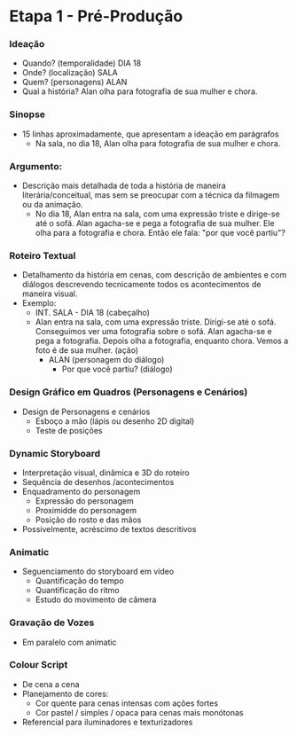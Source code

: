 # Etapa 1 - Pré-Produção

### Ideação
- Quando? (temporalidade) DIA 18
- Onde? (localização) SALA
- Quem? (personagens) ALAN
- Qual a história? Alan olha para fotografia de sua mulher e chora.
### Sinopse
- 15 linhas aproximadamente, que apresentam a ideação em parágrafos
    - Na sala, no dia 18, Alan olha para fotografia de sua mulher e chora.
### Argumento: 
- Descrição mais detalhada de toda a história de maneira literária/conceitual, mas sem se preocupar com a técnica da filmagem ou da animação.
    - No dia 18, Alan entra na sala, com uma expressão triste e dirige-se até o sofá. Alan agacha-se e pega a fotografia de sua mulher. Ele olha para a fotografia e chora. Então ele fala: "por que você partiu"?

### Roteiro Textual
- Detalhamento da história em cenas, com descrição de ambientes e com diálogos descrevendo tecnicamente todos os acontecimentos de maneira visual.
- Exemplo:
    - INT. SALA - DIA 18  (cabeçalho)
    - Alan entra na sala, com uma expressão triste. Dirigi-se até o sofá. Conseguimos ver uma fotografia sobre o sofá. Alan agacha-se e pega a fotografia. Depois olha a fotografia, enquanto chora. Vemos a foto é de sua mulher.  (ação)
        - ALAN  (personagem do diálogo)
            - Por que você partiu?  (diálogo)

### Design Gráfico em Quadros (Personagens e Cenários)
- Design de Personagens e cenários
    - Esboço a mão (lápis ou desenho 2D digital)
    - Teste de posições

### Dynamic Storyboard
- Interpretação visual, dinâmica e 3D do roteiro
- Sequência de desenhos /acontecimentos
- Enquadramento do personagem
    - Expressão do personagem
    - Proximidde do personagem
    - Posição do rosto e das mãos
- Possivelmente, acréscimo de textos descritivos

###  Animatic
- Seguenciamento do storyboard em vídeo
    - Quantificação do tempo
    - Quantificação do ritmo
    - Estudo do movimento de câmera

### Gravação de Vozes
- Em paralelo com animatic

### Colour Script
- De cena a cena
- Planejamento de cores:
    - Cor quente para cenas intensas com ações fortes
    - Cor pastel / simples / opaca para cenas mais monótonas
- Referencial para iluminadores e texturizadores
